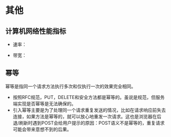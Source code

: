 # 其他

## 计算机网络性能指标

- 速率：

- 带宽：

## 幂等

幂等是指同一个请求方法执行多次和仅执行一次的效果完全相同。

- 按照RFC规范，PUT，DELETE和安全方法都是幂等的。虽说是规范，但服务端实现是否幂等是无法确保的。
- 引入幂等主要是为了处理同一个请求重复发送的情况，比如在请求响应前失去连接，如果方法是幂等的，就可以放心地重发一次请求。这也是浏览器在后退/刷新时遇到POST会给用户提示的原因：POST语义不是幂等的，重复请求可能会带来意想不到的后果。
